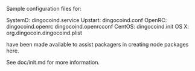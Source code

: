 Sample configuration files for:

SystemD: dingocoind.service
Upstart: dingocoind.conf
OpenRC:  dingocoind.openrc
         dingocoind.openrcconf
CentOS:  dingocoind.init
OS X:    org.dingocoin.dingocoind.plist

have been made available to assist packagers in creating node packages here.

See doc/init.md for more information.
